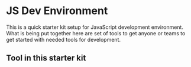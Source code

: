 # JS Dev Environment
This is a quick starter kit setup for JavaScript development environment. What is being put together here are set of tools to get anyone or teams to get started with needed tools for development.

## Tool in this starter kit

